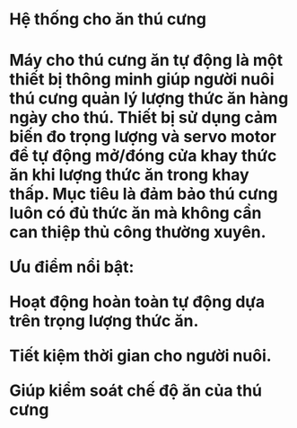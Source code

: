 <h1>Hệ thống cho ăn thú cưng<h1>
Máy cho thú cưng ăn tự động là một thiết bị thông minh giúp người nuôi thú cưng quản lý lượng thức ăn hàng ngày cho thú. Thiết bị sử dụng cảm biến đo trọng lượng và servo motor để tự động mở/đóng cửa khay thức ăn khi lượng thức ăn trong khay thấp. Mục tiêu là đảm bảo thú cưng luôn có đủ thức ăn mà không cần can thiệp thủ công thường xuyên.

Ưu điểm nổi bật:

Hoạt động hoàn toàn tự động dựa trên trọng lượng thức ăn.

Tiết kiệm thời gian cho người nuôi.

Giúp kiểm soát chế độ ăn của thú cưng
